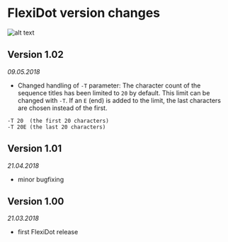 # FlexiDot version changes

![alt text](https://github.com/molbio-dresden/flexidot/blob/master/images/Selfdotplots_banner4.png "FlexiDot self dotplots")


## Version 1.02 
*09.05.2018*

* Changed handling of `-T` parameter: The character count of the sequence titles has been limited to `20` by default. This limit can be changed with `-T`. If an `E` (end) is added to the limit, the last characters are chosen instead of the first. 
```
-T 20  (the first 20 characters)     
-T 20E (the last 20 characters)
```

## Version 1.01 
*21.04.2018*

* minor bugfixing


## Version 1.00 
*21.03.2018*

* first FlexiDot release

